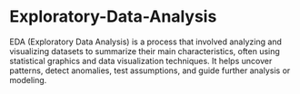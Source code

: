 # Exploratory-Data-Analysis
EDA (Exploratory Data Analysis) is a process that involved analyzing and visualizing datasets to summarize their main characteristics, often using statistical graphics and data visualization techniques. It helps uncover patterns, detect anomalies, test assumptions, and guide further analysis or modeling.
